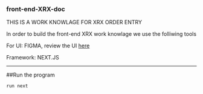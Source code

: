 ### front-end-XRX-doc
THIS IS A WORK KNOWLAGE FOR XRX ORDER ENTRY


In order to build the front-end XRX work knowlage we use the folliwing tools

For UI: FIGMA, review the UI [here](https://www.figma.com/file/pQo92jdJO5T3AVyy5Z4E2S/Knowledge-Base?node-id=0-1&t=25hXykZYfhEzeTQZ-0)

Framework: NEXT.JS

---
##Run the program
```js
run next

```
